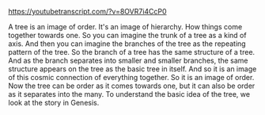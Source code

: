 https://youtubetranscript.com/?v=8OVR7i4CcP0

 A tree is an image of order. It's an image of hierarchy. How things come together towards one. So you can imagine the trunk of a tree as a kind of axis. And then you can imagine the branches of the tree as the repeating pattern of the tree. So the branch of a tree has the same structure of a tree. And as the branch separates into smaller and smaller branches, the same structure appears on the tree as the basic tree in itself. And so it is an image of this cosmic connection of everything together. So it is an image of order. Now the tree can be order as it comes towards one, but it can also be order as it separates into the many. To understand the basic idea of the tree, we look at the story in Genesis.